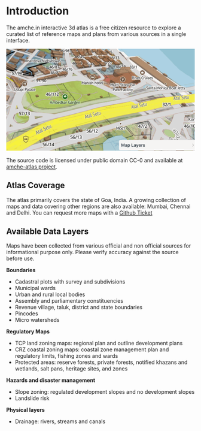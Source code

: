 # Introduction 

The amche.in interactive 3d atlas is a free citizen resource to explore a curated list of reference maps and plans from various sources in a single interface.

![](../assets/img/intro-inspect-plot.gif)

The source code is licensed under public domain CC-0 and available at [amche-atlas project](https://github.com/publicmap/amche-atlas/tree/main).

## Atlas Coverage

The atlas primarily covers the state of Goa, India. A growing collection of maps and data covering other regions are also available: Mumbai, Chennai and Delhi. You can request more maps with a [Github Ticket](https://github.com/publicmap/amche-atlas/issues)

## Available Data Layers

Maps have been collected from various official and non official sources for informational purpose only. Please verify accuracy against the source before use.

**Boundaries**
- Cadastral plots with survey and subdivisions
- Municipal wards
- Urban and rural local bodies
- Assembly and parliamentary constituencies
- Revenue village, taluk, district and state boundaries
- Pincodes
- Micro watersheds

**Regulatory Maps**
- TCP land zoning maps: regional plan and outline development plans
- CRZ coastal zoning maps: coastal zone management plan and regulatory limits, fishing zones and wards
- Protected areas: reserve forests, private forests, notified khazans and wetlands, salt pans, heritage sites,  and zones

**Hazards and disaster management**
- Slope zoning: regulated development slopes and no development slopes
- Landslide risk 


**Physical layers**
- Drainage: rivers, streams and canals



